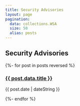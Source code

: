 ```yaml
---
title: Security Advisories
layout: page
pagination:
  data: collections.WSA
  size: 50
  alias: posts
---
```

<section class="content-section bg-primary text-white small-section">
  <div class="container text-center">
    <div class="content-section-heading">
      <h2>Security Advisories</h2> 
    </div>
  </div>
</section>

<section class="content-section bg-light small-section">
  <div class="container text-center">
    <div class="row">
      <div class="col-lg-10 mx-auto lead text-left">
        {%- for post in posts reversed %}
	        <h3 class="release-heading"><a href="{{ post.url | url }}">{{ post.data.title }}</a></h3>{{ post.date | dateString }}
	        <p></p>	
		{%- endfor %}
		</div>
	</div> 
</section>